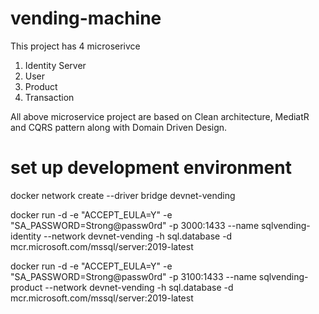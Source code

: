 # vending-machine
This project has 4 microserivce 
1. Identity Server
2. User
3. Product
4. Transaction

All above microservice project are based on Clean architecture, MediatR and CQRS pattern along with Domain Driven Design.

# set up development environment

docker network create --driver bridge devnet-vending 

docker run -d -e "ACCEPT_EULA=Y" -e "SA_PASSWORD=Strong@passw0rd" -p 3000:1433 --name sqlvending-identity --network devnet-vending -h sql.database -d mcr.microsoft.com/mssql/server:2019-latest 

docker run -d -e "ACCEPT_EULA=Y" -e "SA_PASSWORD=Strong@passw0rd" -p 3100:1433 --name sqlvending-product --network devnet-vending -h sql.database -d mcr.microsoft.com/mssql/server:2019-latest 
